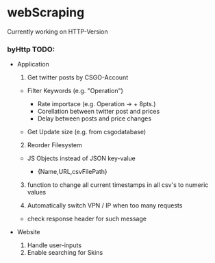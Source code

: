 # webScraping

Currently working on HTTP-Version

### byHttp TODO:

- Application

  1. Get twitter posts by CSGO-Account

  - Filter Keywords (e.g. "Operation")

    - Rate importace (e.g. Operation -> + 8pts.)
    - Corellation between twitter post and prices
    - Delay between posts and price changes

  - Get Update size (e.g. from csgodatabase)

  2. Reorder Filesystem

  - JS Objects instead of JSON key-value

    - {Name,URL,csvFilePath}

  3. function to change all current timestamps in all csv's to numeric values

  4. Automatically switch VPN / IP when too many requests

  - check response header for such message

- Website
  1. Handle user-inputs
  2. Enable searching for Skins
